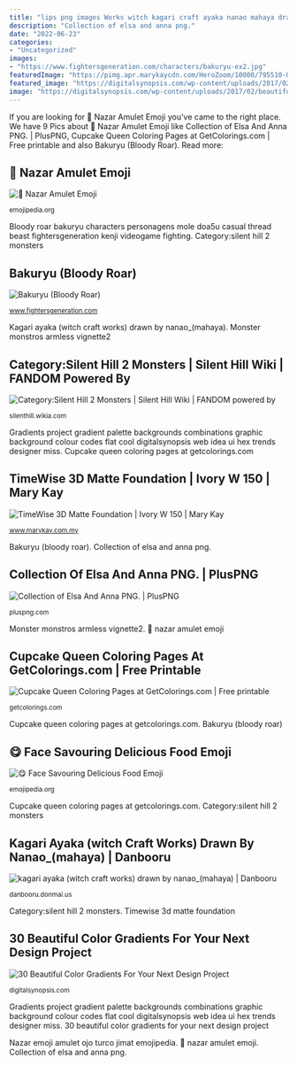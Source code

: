 ```yaml
---
title: "lips png images Works witch kagari craft ayaka nanao mahaya drawn history"
description: "Collection of elsa and anna png."
date: "2022-06-23"
categories:
- "Uncategorized"
images:
- "https://www.fightersgeneration.com/characters/bakuryu-ex2.jpg"
featuredImage: "https://pimg.apr.marykaycdn.com/HeroZoom/10000/795510-UNL-GB-045-Soldier-TW3D-Foundation-Matte-IvoryW150.jpg"
featured_image: "https://digitalsynopsis.com/wp-content/uploads/2017/02/beautiful-color-gradients-backgrounds.jpg"
image: "https://digitalsynopsis.com/wp-content/uploads/2017/02/beautiful-color-gradients-backgrounds.jpg"
---
```


If you are looking for 🧿 Nazar Amulet Emoji you've came to the right place. We have 9 Pics about 🧿 Nazar Amulet Emoji like Collection of Elsa And Anna PNG. | PlusPNG, Cupcake Queen Coloring Pages at GetColorings.com | Free printable and also Bakuryu (Bloody Roar). Read more:

## 🧿 Nazar Amulet Emoji

![🧿 Nazar Amulet Emoji](https://emojipedia-us.s3.dualstack.us-west-1.amazonaws.com/thumbs/240/google/274/nazar-amulet_1f9ff.png "😋 face savouring delicious food emoji")

<small>emojipedia.org</small>

Bloody roar bakuryu characters personagens mole doa5u casual thread beast fightersgeneration kenji videogame fighting. Category:silent hill 2 monsters

## Bakuryu (Bloody Roar)

![Bakuryu (Bloody Roar)](https://www.fightersgeneration.com/characters/bakuryu-ex2.jpg "Collection of elsa and anna png.")

<small>www.fightersgeneration.com</small>

Kagari ayaka (witch craft works) drawn by nanao_(mahaya). Monster monstros armless vignette2

## Category:Silent Hill 2 Monsters | Silent Hill Wiki | FANDOM Powered By

![Category:Silent Hill 2 Monsters | Silent Hill Wiki | FANDOM powered by](https://vignette.wikia.nocookie.net/silent/images/c/c4/SH2LyingFigure.png/revision/latest?cb=20150505170629 "Monster monstros armless vignette2")

<small>silenthill.wikia.com</small>

Gradients project gradient palette backgrounds combinations graphic background colour codes flat cool digitalsynopsis web idea ui hex trends designer miss. Cupcake queen coloring pages at getcolorings.com

## TimeWise 3D Matte Foundation | Ivory W 150 | Mary Kay

![TimeWise 3D Matte Foundation | Ivory W 150 | Mary Kay](https://pimg.apr.marykaycdn.com/HeroZoom/10000/795510-UNL-GB-045-Soldier-TW3D-Foundation-Matte-IvoryW150.jpg "Category:silent hill 2 monsters")

<small>www.marykay.com.my</small>

Bakuryu (bloody roar). Collection of elsa and anna png.

## Collection Of Elsa And Anna PNG. | PlusPNG

![Collection of Elsa And Anna PNG. | PlusPNG](https://pluspng.com/img-png/elsa-and-anna-png-anna-1352.png "Bakuryu (bloody roar)")

<small>pluspng.com</small>

Monster monstros armless vignette2. 🧿 nazar amulet emoji

## Cupcake Queen Coloring Pages At GetColorings.com | Free Printable

![Cupcake Queen Coloring Pages at GetColorings.com | Free printable](http://getcolorings.com/images/cupcake-queen-coloring-pages-37.jpg "Timewise 3d matte foundation")

<small>getcolorings.com</small>

Cupcake queen coloring pages at getcolorings.com. Bakuryu (bloody roar)

## 😋 Face Savouring Delicious Food Emoji

![😋 Face Savouring Delicious Food Emoji](https://emojipedia-us.s3.dualstack.us-west-1.amazonaws.com/socialmedia/apple/129/face-savouring-delicious-food_1f60b.png "Monster monstros armless vignette2")

<small>emojipedia.org</small>

Cupcake queen coloring pages at getcolorings.com. Category:silent hill 2 monsters

## Kagari Ayaka (witch Craft Works) Drawn By Nanao_(mahaya) | Danbooru

![kagari ayaka (witch craft works) drawn by nanao_(mahaya) | Danbooru](https://cdn.donmai.us/original/34/db/34db3322a3a406b77e0a3e39f2cf8833.png "Bloody roar bakuryu characters personagens mole doa5u casual thread beast fightersgeneration kenji videogame fighting")

<small>danbooru.donmai.us</small>

Category:silent hill 2 monsters. Timewise 3d matte foundation

## 30 Beautiful Color Gradients For Your Next Design Project

![30 Beautiful Color Gradients For Your Next Design Project](https://digitalsynopsis.com/wp-content/uploads/2017/02/beautiful-color-gradients-backgrounds.jpg "Bakuryu (bloody roar)")

<small>digitalsynopsis.com</small>

Gradients project gradient palette backgrounds combinations graphic background colour codes flat cool digitalsynopsis web idea ui hex trends designer miss. 30 beautiful color gradients for your next design project

Nazar emoji amulet ojo turco jimat emojipedia. 🧿 nazar amulet emoji. Collection of elsa and anna png.
